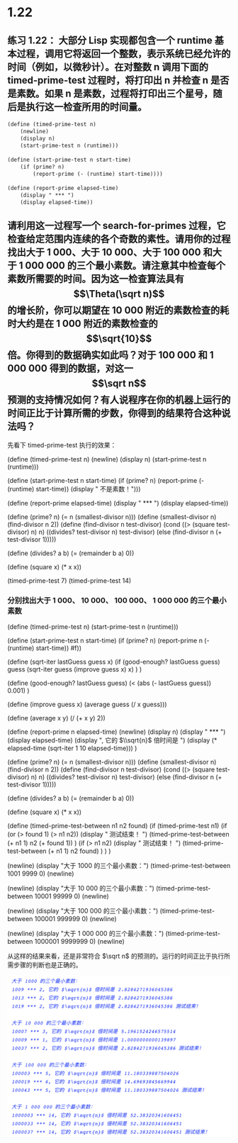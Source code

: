 # 1.22

## 练习 1.22： 大部分 Lisp 实现都包含一个 runtime 基本过程，调用它将返回一个整数，表示系统已经允许的时间（例如，以微秒计）。在对整数 n 调用下面的 timed-prime-test 过程时，将打印出 n 并检查 n 是否是素数。如果 n 是素数，过程将打印出三个星号，随后是执行这一检查所用的时间量。

```
(define (timed-prime-test n)
    (newline)
    (display n)
    (start-prime-test n (runtime)))

(define (start-prime-test n start-time)
    (if (prime? n)
        (report-prime (- (runtime) start-time))))

(define (report-prime elapsed-time)
    (display " *** ")
    (display elapsed-time))
```

## 请利用这一过程写一个 search-for-primes 过程，它检查给定范围内连续的各个奇数的素性。请用你的过程找出大于 1 000、大于 10 000、大于 100 000 和大于 1 000 000 的三个最小素数。请注意其中检查每个素数所需要的时间。因为这一检查算法具有 $$\Theta(\sqrt n)$$ 的增长阶，你可以期望在 10 000 附近的素数检查的耗时大约是在 1 000 附近的素数检查的 $$\sqrt{10}$$ 倍。你得到的数据确实如此吗？对于 100 000 和 1 000 000 得到的数据，对这一 $$\sqrt n$$ 预测的支持情况如何？有人说程序在你的机器上运行的时间正比于计算所需的步数，你得到的结果符合这种说法吗？ 


先看下 timed-prime-test 执行的效果：

<link rel="stylesheet" type="text/css" href="../../coding-js/deps/codemirror/lib/codemirror.css" />
<link rel="stylesheet" type="text/css" href="../../coding-js/coding.css" />
<link rel="stylesheet" type="text/css" href="../../coding-js/base.css" />

<script src="../../coding-js/deps/codemirror/lib/codemirror.js"></script>
<script src="../../coding-js/deps/jquery.min.js"></script>
<script src="../../coding-js/coding.js"> </script>

<script src="../../coding-js/deps/codemirror/mode/scheme/scheme.js"></script>

<script>
  c = new CodingJS('../../coding-js/');
</script>


<div id="scheme-plus-1">
(define (timed-prime-test n)
    (newline)
    (display n)
    (start-prime-test n (runtime)))

(define (start-prime-test n start-time)
    (if (prime? n)
        (report-prime (- (runtime) start-time)) (display " 不是素数！")))

(define (report-prime elapsed-time)
    (display " *** ")
    (display elapsed-time))

(define (prime? n)
    (= n (smallest-divisor n)))
(define (smallest-divisor n)
    (find-divisor n 2))
(define (find-divisor n test-divisor)
    (cond ((> (square test-divisor) n) n)
        ((divides? test-divisor n) test-divisor)
        (else (find-divisor n (+ test-divisor 1)))))

(define (divides? a b)
    (= (remainder b a) 0))

(define (square x) (* x x))

(timed-prime-test 7)
(timed-prime-test 14)
</div>

<script>
  c.prompt("scheme-plus-1");
</script>

### 分别找出大于 1 000、 10 000、 100 000、 1 000 000 的三个最小素数

<div id="scheme-plus-2">
(define (timed-prime-test n)
    (start-prime-test n (runtime)))

(define (start-prime-test n start-time)
    (if (prime? n)
        (report-prime n (- (runtime) start-time)) #f))

(define (sqrt-iter lastGuess guess x)
    (if (good-enough? lastGuess guess)
        guess
        (sqrt-iter guess (improve guess x) x)
    )
)

(define (good-enough? lastGuess guess)
    (< (abs (- lastGuess guess)) 0.001)
)

(define (improve guess x)
       (average guess (/ x guess)))

(define (average x y)
  (/ (+ x y) 2))

(define (report-prime n elapsed-time)
    (newline)
    (display n)
    (display " *** ")
    (display elapsed-time)
    (display ", 它的 $\\sqrt{n}$ 倍时间是 ")
    (display (* elapsed-time (sqrt-iter 1 10 elapsed-time)))
)

(define (prime? n)
    (= n (smallest-divisor n)))
(define (smallest-divisor n)
    (find-divisor n 2))
(define (find-divisor n test-divisor)
    (cond ((> (square test-divisor) n) n)
        ((divides? test-divisor n) test-divisor)
        (else (find-divisor n (+ test-divisor 1)))))

(define (divides? a b)
    (= (remainder b a) 0))

(define (square x) (* x x))

(define (timed-prime-test-between n1 n2 found)
    (if (timed-prime-test n1)
        (if (or (> found 1) (> n1 n2))
            (display " 测试结束！ ")
            (timed-prime-test-between (+ n1 1) n2 (+ found 1))
        )
        (if (> n1 n2)
            (display " 测试结束！ ")
            (timed-prime-test-between (+ n1 1) n2 found)
        )
    )
)

(newline)
(display "大于 1000 的三个最小素数：")
(timed-prime-test-between 1001 9999 0)
(newline)

(newline)
(display "大于 10 000 的三个最小素数：")
(timed-prime-test-between 10001 99999 0)
(newline)

(newline)
(display "大于 100 000 的三个最小素数：")
(timed-prime-test-between 100001 999999 0)
(newline)

(newline)
(display "大于 1 000 000 的三个最小素数：")
(timed-prime-test-between 1000001 9999999 0)
(newline)
</div>

<script>
    c.prompt("scheme-plus-2");
</script>

从这样的结果来看，还是非常符合 $\sqrt n$ 的预测的。运行的时间正比于执行所需步骤的判断也是正确的。

![](./1.22.png)